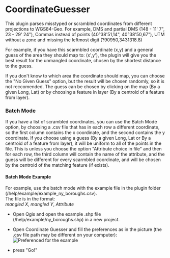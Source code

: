 # CoordinateGuesser

This plugin parses misstyped or scrambled coordinates from different projections to WGS84-Geo.
For example, DMS and partial DMS (148 - 11' 7", 23 - 29' 24"), Commas instead of points (40°38'51,14", 40°38'50,67"), UTM without a zone 
and missing the leftmost digit (?90950,3431318.8)

For example, if you have this scarmbled coordinate (x,y) and a general guess of the area they should map to: (x',y'),
the plugin will give you the best result for the unmangled coordinate, chosen by the shortest distance to the guess.

If you don't know to which area the coordinate should map, you can choose the "No Given Guess" option, but the result will be chosen randomly, so it is not reccomended.
The guess can be chosen by clicking on the map (By a given Long, Lat) or by choosing a feature in layer (By a centroid of a feature from layer).


### Batch Mode
If you have a list of scrambled coordinates, you can use the Batch Mode option, by choosing a .csv file that has in each row a different coordinate, 
so the first column contains the x coordinate, and the second contains the y coordinate. 
If you choose using a guess (By a given Long, Lat or By a centroid of a feature from layer), it will be uniform to all of the points in the file.
This is unless you choose the option "Attribute choice in file" and then for each row, the third column will contain the name of the attribute,
and the guess will be different for every scarmbled coordinate, and will be chosen by the centroid of the matching feature (if exists).
#### Batch Mode Example
For example, use the batch mode with the example file in the plugin folder (/help/example/example_ny_boroughs.csv).   
The file is in the format:  
_mangled X_, _mangled Y_, _Attribute_  
* Open Qgis and open the example .shp file (/help/example/ny_boroughs.shp) in a new project.  
* Open Coordinate Guesser and fill the preferences as in the picture (the .csv file path may be different on your computer):  
![Preferenced for the example](https://github.com/jicrbuh/CoordinateGuesser/blob/master/help/example/CoorGuesser_batch_example.png)  

* press "Go!"
